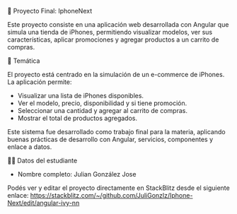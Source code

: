 📱 Proyecto Final: IphoneNext

Este proyecto consiste en una aplicación web desarrollada con Angular que simula una tienda de iPhones, permitiendo visualizar modelos, ver sus características, aplicar promociones y agregar productos a un carrito de compras.

🧠 Temática

El proyecto está centrado en la simulación de un e-commerce de iPhones. La aplicación permite:
- Visualizar una lista de iPhones disponibles.
- Ver el modelo, precio, disponibilidad y si tiene promoción.
- Seleccionar una cantidad y agregar al carrito de compras.
- Mostrar el total de productos agregados.

Este sistema fue desarrollado como trabajo final para la materia, aplicando buenas prácticas de desarrollo con Angular, servicios, componentes y enlace a datos.

👨‍🎓 Datos del estudiante

- Nombre completo: Julian González Jose 

Podés ver y editar el proyecto directamente en StackBlitz desde el siguiente enlace:
https://stackblitz.com/~/github.com/JuliGonzlz/Iphone-Next/edit/angular-ivy-nn
